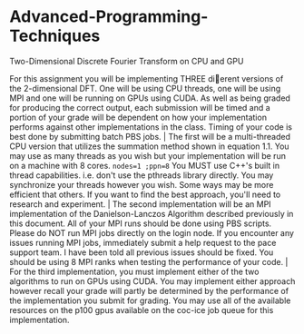 # Advanced-Programming-Techniques
Two-Dimensional Discrete Fourier Transform on CPU and GPU

For this assignment you will be implementing THREE dierent versions of the 2-dimensional DFT. One will be
using CPU threads, one will be using MPI and one will be running on GPUs using CUDA. As well as being graded
for producing the correct output, each submission will be timed and a portion of your grade will be dependent on
how your implementation performs against other implementations in the class. Timing of your code is best done by
submitting batch PBS jobs.
| The first will be a multi-threaded CPU version that utilizes the summation method shown in equation 1.1.
You may use as many threads as you wish but your implementation will be run on a machine with 8 cores.
`nodes=1 ;ppn=8` You MUST use C++'s built in thread capabilities. i.e. don't use the pthreads library directly.
You may synchronize your threads however you wish. Some ways may be more efficient that others. If you want
to find the best approach, you'll need to research and experiment.
| The second implementation will be an MPI implementation of the Danielson-Lanczos Algorithm described
previously in this document. All of your MPI runs should be done using PBS scripts. Please do NOT run
MPI jobs directly on the login node. If you encounter any issues running MPI jobs, immediately submit a help
request to the pace support team. I have been told all previous issues should be fixed. You should be using 8
MPI ranks when testing the performance of your code.
| For the third implementation, you must implement either of the two algorithms to run on GPUs using CUDA.
You may implement either approach however recall your grade will partly be determined by the performance
of the implementation you submit for grading. You may use all of the available resources on the p100 gpus
available on the coc-ice job queue for this implementation.
